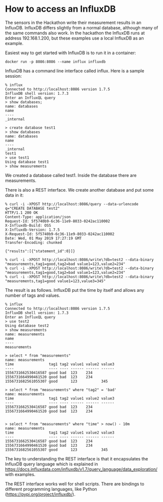 # How to access an InfluxDB 

The sensors in the Hackathon write their measurement results in an InfluxDB. InfluxDB differs slightly from a normal database, although many of the same commands also work. In the hackathon the InfluxDB runs at address 192.168.1.200, but these examples use a local InfluxDB as an example.

Easiest way to get started with InfluxDB is to run it in a container:

```
docker run -p 8086:8086 --name influx influxdb
```

InfluxDB has a command line interface called influx. Here is a sample session:

```
% influx
Connected to http://localhost:8086 version 1.7.5
InfluxDB shell version: 1.7.3
Enter an InfluxQL query
> show databases;
name: databases
name
----
_internal

> create database test1
> show databases
name: databases
name
----
_internal
test1
> use test1
Using database test1
> show measurements
```

We created a database called test1. Inside the database there are measurements. 

There is also a REST interface. We create another database and put some data in it:

```
% curl -i -XPOST http://localhost:8086/query --data-urlencode q="CREATE DATABASE test2"                                  
HTTP/1.1 200 OK
Content-Type: application/json
Request-Id: 5f5740b9-6c36-11e9-8033-0242ac110002
X-Influxdb-Build: OSS
X-Influxdb-Version: 1.7.5
X-Request-Id: 5f5740b9-6c36-11e9-8033-0242ac110002
Date: Wed, 01 May 2019 17:27:19 GMT
Transfer-Encoding: chunked

{"results":[{"statement_id":0}]}
 
% curl -i -XPOST http://localhost:8086/write\?db=test2 --data-binary "measurements,tag1=good,tag2=bad value1=123,value2=234"
% curl -i -XPOST http://localhost:8086/write\?db=test2 --data-binary "measurements,tag1=good,tag2=bad value1=123,value2=234"
% curl -i -XPOST http://localhost:8086/write\?db=test2 --data-binary "measurements,tag1=good value1=123,value3=345" 
```

The result is as follows. InfluxDB put the time by itself and allows any number of tags and values.

```
% influx
Connected to http://localhost:8086 version 1.7.5
InfluxDB shell version: 1.7.3
Enter an InfluxQL query
> use test2
Using database test2
> show measurements
name: measurements
name
----
measurements

> select * from "measurements"
name: measurements
time                tag1 tag2 value1 value2 value3
----                ---- ---- ------ ------ ------
1556731662530416587 good bad  123    234    
1556731664990461520 good bad  123    234    
1556731682561055307 good      123           345

> select * from "measurements" where "tag2" = 'bad'
name: measurements
time                tag1 tag2 value1 value2 value3
----                ---- ---- ------ ------ ------
1556731662530416587 good bad  123    234    
1556731664990461520 good bad  123    234    


> select * from "measurements" where "time" > now() - 10m
name: measurements
time                tag1 tag2 value1 value2 value3
----                ---- ---- ------ ------ ------
1556731662530416587 good bad  123    234    
1556731664990461520 good bad  123    234    
1556731682561055307 good      123           345
```

The key to understanding the REST interface is that it encapsulates the InfluxDB query language which is explained in https://docs.influxdata.com/influxdb/v1.7/query_language/data_exploration/ with examples.

The REST interface works well for shell scripts. There are bindings to different programming languages, like Python (https://pypi.org/project/influxdb/).

